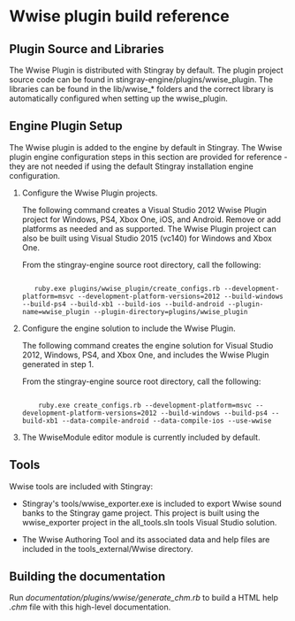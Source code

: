 # Wwise plugin build reference

## Plugin Source and Libraries

The Wwise Plugin is distributed with Stingray by default. The plugin project source code can be found in stingray-engine/plugins/wwise_plugin. The libraries can be found in the lib/wwise_* folders and the correct library is automatically configured when setting up the wwise_plugin.

## Engine Plugin Setup

The Wwise plugin is added to the engine by default in Stingray. The Wwise plugin engine configuration steps in this section are provided for reference - they are not needed if using the default Stingray installation engine configuration.

1. Configure the Wwise Plugin projects.

  	The following command creates a Visual Studio 2012 Wwise Plugin project for Windows, PS4, Xbox One, iOS, and Android. Remove or add platforms as needed and as supported. The Wwise Plugin project can also be built using Visual Studio 2015 (vc140) for Windows and Xbox One.

  	From the stingray-engine source root directory, call the following:

 	 ```{nohighlight}

  		ruby.exe plugins/wwise_plugin/create_configs.rb --development-platform=msvc --development-platform-versions=2012 --build-windows --build-ps4 --build-xb1 --build-ios --build-android --plugin-name=wwise_plugin --plugin-directory=plugins/wwise_plugin
  	```

2. Configure the engine solution to include the Wwise Plugin.

  	The following command creates the engine solution for Visual Studio 2012, Windows, PS4, and Xbox One, and includes the Wwise Plugin generated in step 1.

  	From the stingray-engine source root directory, call the following:

  	```{nohighlight}

  		ruby.exe create_configs.rb --development-platform=msvc --development-platform-versions=2012 --build-windows --build-ps4 --build-xb1 --data-compile-android --data-compile-ios --use-wwise
     ```

3. The WwiseModule editor module is currently included by default.

## Tools

Wwise tools are included with Stingray:

- Stingray's tools/wwise_exporter.exe is included to export Wwise sound banks to the Stingray game project. This project is built using the wwise_exporter project in the all_tools.sln tools Visual Studio solution.

- The Wwise Authoring Tool and its associated data and help files are included in the tools_external/Wwise directory.

## Building the documentation

Run *documentation/plugins/wwise/generate_chm.rb* to build a HTML help *.chm* file with this high-level documentation.
